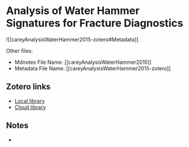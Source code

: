 # Analysis of Water Hammer Signatures for Fracture Diagnostics

![[careyAnalysisWaterHammer2015-zotero#Metadata]]

Other files:
* Mdnotes File Name: [[careyAnalysisWaterHammer2015]]
* Metadata File Name: [[careyAnalysisWaterHammer2015-zotero]]

##  Zotero links
* [Local library](zotero://select/items/1_WC7YCS4X)
* [Cloud library](http://zotero.org/users/10132974/items/WC7YCS4X)

## Notes
- 